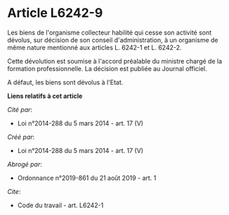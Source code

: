 # Article L6242-9

Les biens de l'organisme collecteur habilité qui cesse son activité sont dévolus, sur décision de son conseil
d'administration, à un organisme de même nature mentionné aux articles L. 6242-1 et L. 6242-2. 

Cette dévolution est soumise à l'accord préalable du ministre chargé de la formation professionnelle. La décision est publiée
au Journal officiel. 

A défaut, les biens sont dévolus à l'Etat.

**Liens relatifs à cet article**

_Cité par_:

  - Loi n°2014-288 du 5 mars 2014 - art. 17 (V)

_Créé par_:

  - Loi n°2014-288 du 5 mars 2014 - art. 17 (V)

_Abrogé par_:

  - Ordonnance n°2019-861 du 21 août 2019 - art. 1

_Cite_:

  - Code du travail - art. L6242-1
